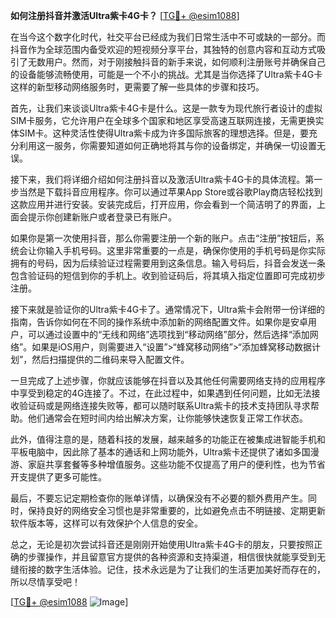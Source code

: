 **如何注册抖音并激活Ultra紫卡4G卡？** [[TG💪+ @esim1088](https://t.me/s/esim1088)]

在当今这个数字化时代，社交平台已经成为我们日常生活中不可或缺的一部分。而抖音作为全球范围内备受欢迎的短视频分享平台，其独特的创意内容和互动方式吸引了无数用户。然而，对于刚接触抖音的新手来说，如何顺利注册账号并确保自己的设备能够流畅使用，可能是一个不小的挑战。尤其是当你选择了Ultra紫卡4G卡这样的新型移动网络服务时，更需要了解一些具体的步骤和技巧。

首先，让我们来谈谈Ultra紫卡4G卡是什么。这是一款专为现代旅行者设计的虚拟SIM卡服务，它允许用户在全球多个国家和地区享受高速互联网连接，无需更换实体SIM卡。这种灵活性使得Ultra紫卡成为许多国际旅客的理想选择。但是，要充分利用这一服务，你需要知道如何正确地将其与你的设备绑定，并确保一切设置无误。

接下来，我们将详细介绍如何注册抖音以及激活Ultra紫卡4G卡的具体流程。第一步当然是下载抖音应用程序。你可以通过苹果App Store或谷歌Play商店轻松找到这款应用并进行安装。安装完成后，打开应用，你会看到一个简洁明了的界面，上面会提示你创建新账户或者登录已有账户。

如果你是第一次使用抖音，那么你需要注册一个新的账户。点击“注册”按钮后，系统会让你输入手机号码。这里非常重要的一点是，确保你使用的手机号码是你实际拥有的号码，因为后续验证过程需要用到这条信息。输入号码后，抖音会发送一条包含验证码的短信到你的手机上。收到验证码后，将其填入指定位置即可完成初步注册。

接下来就是验证你的Ultra紫卡4G卡了。通常情况下，Ultra紫卡会附带一份详细的指南，告诉你如何在不同的操作系统中添加新的网络配置文件。如果你是安卓用户，可以通过设置中的“无线和网络”选项找到“移动网络”部分，然后选择“添加网络”。如果是iOS用户，则需要进入“设置”>“蜂窝移动网络”>“添加蜂窝移动数据计划”，然后扫描提供的二维码来导入配置文件。

一旦完成了上述步骤，你就应该能够在抖音以及其他任何需要网络支持的应用程序中享受到稳定的4G连接了。不过，在此过程中，如果遇到任何问题，比如无法接收验证码或是网络连接失败等，都可以随时联系Ultra紫卡的技术支持团队寻求帮助。他们通常会在短时间内给出解决方案，让你能够快速恢复正常工作状态。

此外，值得注意的是，随着科技的发展，越来越多的功能正在被集成进智能手机和平板电脑中，因此除了基本的通话和上网功能外，Ultra紫卡还提供了诸如多国漫游、家庭共享套餐等多种增值服务。这些功能不仅提高了用户的便利性，也为节省开支提供了更多可能性。

最后，不要忘记定期检查你的账单详情，以确保没有不必要的额外费用产生。同时，保持良好的网络安全习惯也是非常重要的，比如避免点击不明链接、定期更新软件版本等，这样可以有效保护个人信息的安全。

总之，无论是初次尝试抖音还是刚刚开始使用Ultra紫卡4G卡的朋友，只要按照正确的步骤操作，并且留意官方提供的各种资源和支持渠道，相信很快就能享受到无缝衔接的数字生活体验。记住，技术永远是为了让我们的生活更加美好而存在的，所以尽情享受吧！

[[TG💪+ @esim1088](https://t.me/s/esim1088) ![Image](https://i.postimg.cc/4NQfJmqS/Snipaste-2025-05-13-00-14-12.png)]